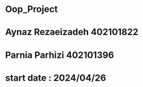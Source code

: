 # Oop_Project
# Aynaz Rezaeizadeh  402101822
# Parnia Parhizi  402101396
# start date : 2024/04/26

